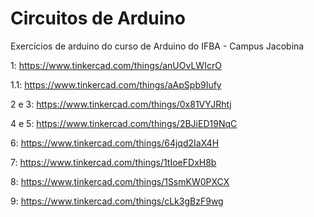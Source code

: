 # Circuitos de Arduino

Exercícios de arduino do curso de Arduino do IFBA - Campus Jacobina

1: https://www.tinkercad.com/things/anUOvLWIcrO

1.1: https://www.tinkercad.com/things/aApSpb9Iufy

2 e 3: https://www.tinkercad.com/things/0x81VYJRhtj

4 e 5: https://www.tinkercad.com/things/2BJiED19NqC

6: https://www.tinkercad.com/things/64jqd2IaX4H

7: https://www.tinkercad.com/things/1tIoeFDxH8b

8: https://www.tinkercad.com/things/1SsmKW0PXCX

9: https://www.tinkercad.com/things/cLk3gBzF9wg
